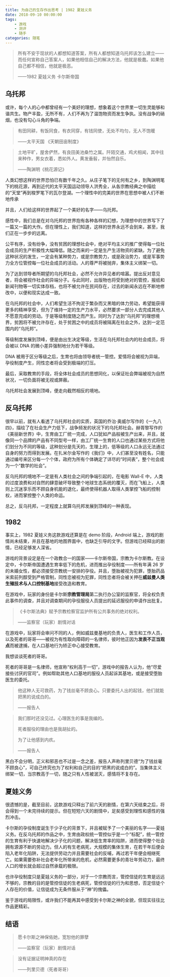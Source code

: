 ```yaml
---
title: 为自己的生存作出思考 | 1982 夏娃义务
date: 2018-09-10 00:00:00
tags: 
    - 游戏
    - 测评
    - 随手
categories: 随笔
---
```


> 所有不安于现状的人都想知道答案，所有人都想知道乌托邦该怎么建立——而任何宣称自己答案人，如果他相信自己的解决方法，他就是极蠢。如果他自己都不相信，他就是极恶。 
>
> ——1982 夏娃义务 卡尔斯帝国

## 乌托邦

或许，每个人的心中都曾经有一个美好的理想，想象着这个世界里一切生灵能够和谐共生。物产丰盈，无所不有，人们不再为了温饱物资而发生争执。没有战争的硝烟，也没有勾心斗角的争端。

> 有田同耕，有饭同食，有衣同穿，有钱同使，无处不均匀，无人不饱暖
>
> ——太平天国 《天朝田亩制度》

> 土地平旷，屋舍俨然，有良田美池桑竹之属。阡陌交通，鸡犬相闻，其中往来种作，男女衣着，悉如外人。黄发垂髫，并怡然自乐。
>
> ——陶渊明《桃花源记》

人类幻想这样的世界恐怕已有数千年之久。从庄子笔下的无何有之乡，到陶渊明笔下的桃花源，再到近代的太平天国运动领导人洪秀全，从各宗教经典之中描绘的“天堂”再到梭罗笔下的瓦尔登湖。一个理性中的完美的世界在思想中被人们不断地传承

并且，人们给这样的世界起了一个美好的名字——乌托邦。

感性中，我们总是在对乌托邦的世界抱有各种各样的幻想，为理想中的世界写下了一篇又一篇的大作。但在理性上，我们知道，这样的世界永远不会到来，甚至，我们正在一步步的远离。

公平有序，没有纷争，没有贫困的理想社会中，绝对平均主义的推广使得每一位社会成员的生产积极性大幅降低。随之而来的一定是生产生活物资的紧缺。为了避免这种状况的发生，一定会有某种势力，或是宗教势力，或是政治势力，或是军事势力全方位管控每一位社会成员的活动。人的尊严将被抛弃，集体主义绑架一切。

为了达到领导者所期望的乌托邦社会，必然不允许异见者的喧嚣。提出反对意见者，将会被视作社会的异端分子。与此同时，出版物也将受到绝对的管控，报纸和新闻刊物等一切实体存档，也将不被允许在民间存在，过去的新闻永远在不断地修改中，以便和现实达成一致。

在乌托邦的社会中，人们希望生活不拘泥于繁杂而又黑暗的体力劳动，希望能获得更多的精神享受，但为了维持一定的生产力水平，必然要求一部分人去完成其他人不愿意完成的劳动。于是等级制度随之而产生。同时为了达到“乌托邦”的理想境界，贫困将不被允许存在，处于贫困之中的成员将被隔离在社会之外，达到一定范围内的“乌托邦”。

等级制度发展到顶峰，便是由出生决定等级，生活在乌托邦社会内的社会成员，将会被以 DNA 的微小差异强制地分为若干等级。

DNA 被用于区分等级之后，生育也将由领导者统一管控。爱情将会被视为异端，孕役制度产生，同性恋者将会受到极端的打压。

最后，采取教育的手段，将全体社会成员的思想同化，以保证社会弊端被视为自然状况，一切负面将被无视或屏蔽。

乌托邦社会发展到顶峰，便走向截然相反的境地。

## 反乌托邦

很早以前，就有人看透了乌托邦社会的实质，英国的乔治·奥威尔写作的《一九八四》，描绘了在社会生产力低下，战争频发的状况下的乌托邦社会。赫胥黎写作的《美丽新世界》中，生育由工厂统一完成，人口犹如产品般被生产出来，并且，就像同一个品牌的产品有不同型号一样，由工厂统一生育的人口也通过某些方式将他们划分为不同的等级，这种划分是先天的，生理上的，低等级的人口永远无法通过自身的努力而得到发展。在扎米尔金写作的《我们》中，人们甚至没有姓名，只能通过编号来区分每一个个体，政府为所有个体确定了详尽的“时间表”，整个社会成为一个“数学的社会”。

反乌托邦的境地不一定是有人类社会之间的争端引起的，在电影 Wall-E 中，人类的过度浪费和对自然的肆意破坏导致整个地球生态系统的覆灭，而在飞船上，人类则上沉迷享乐而不顾自身机能的退化，最终使得机器人取得人类掌控飞船的控制权，进而掌控整个人类的命运。

总之，反乌托邦，一定程度上就算乌托邦发展到顶峰的一种表现。

## 1982

事实上，1982 夏娃义务这款游戏还算是在 demo 阶段，Android 端上，游戏的剧情尚未结束，并且在基地的地图界面中，也缺乏引导的文字。但游戏已经释出的剧情，已经足够发人深省。

游戏的背景设定是在一个政教合一的国家——卡尔斯帝国，宗教为卡尔斯教。在设定中，卡尔斯帝国遭遇生育率低下的危机，进而推出孕役制度——所有年满 26 岁的未婚女性，都必须接受宗教统一安排的孕役。并且，堕胎被视为犯罪，堕胎药品米索前列醇受到严格管制，同性恋被视为犯罪，同性恋者将会被关押在**威兹曼人类生殖技术与人口控制基地**接受改造和教育。

在游戏中，玩家的身份是卡尔斯**宗教管理局**第二执行办公室的监察官，将全权负责此事件的调查，并且对调查期间的孕役服役人员提出的延迟服役的申请作出批复。

> 《卡尔斯法典》赋予宗教检察官监护所有公共事务的绝对权利。
>
> ——监察官（玩家）剧情对话

在游戏中，玩家将会审问不同的人，例如威兹曼基地的负责人，医生和工作人员，以及死者的哥哥——被视为有性取向障碍的一名律师，彼时他正因为**发表不正当观点**而被逮捕，在人口基地行为矫正中心接受教育。

我想谈谈死者的哥哥。

死者的哥哥是一名律师，他宣称“权利高于一切”，游戏中的报告人认为，他“尽爱接些讨厌的官司”。例如帮助其他人口基地的服役人员起诉其基地，或是接受堕胎医生的委托。

> 他这种人无可救药，为了钱丝毫不顾良心。只要委托人出的起钱，他们就能把黑的说成白的。
>
> ——报告人

> 我们那时还没见过。心理医生的事是我编的。
>
> 死者服役的理由也是我胡扯的。
>
> 为了让他感到内疚。
>
> ——报告人

黑白不会分明，正义和邪恶也不过是一念之差，报告人声称列里贝德“为了钱丝毫不顾良心”，可自己终究也为了权利和自己的目的“把黑的说成白的”。当集体主义绑架一切，当宗教高于一切，随之只有人性被泯灭，感情将不复存在。

## 夏娃义务

很遗憾的是，截至目前，这款游戏只释出了前六天的剧情，在第六天结束之后，将会得到一个未完待续的提示。但在短短六天的剧情中，足矣感受到理性和感性的强烈冲击。

卡尔斯的孕役制度诞生于少子化的背景下，并且被赋予了一个美丽的名字——夏娃义务。在反乌托邦的作品之中，生育由政权统一管控似乎是一个“标配”，统一管控的生育有利于快速地解决少子化的问题，解决低生育率的陷阱，进而使得整个社会拥有源源不断的劳动力。但人的有生老病死，大规模的集体生育，在若干年后便会陷入老年化陷阱，无法提供劳动力并且需要社会的反哺，再过若干年便会相继死亡。如果需要弥补社会老年化所带来的危机，必然需要更多的青壮年劳动力，最终人口的增长就会超过自然承载的极限。

也许孕役制度只是夏娃义务的一部分，对于一个宗教而言，管控信徒的生育是远远不够的，宗教的目的是管控信徒的生老病死，管控信徒的行为和思想，否定信徒个人存在的价值，让信徒成为无条件服从于“神”的傀儡。

鉴于游戏的局限性，或许我们不能再其中感受到卡尔斯之神的全貌，但现实往往比作品更精彩。

## 结语

> 愿卡尔斯之神保佑她，宽恕他的罪孽
>
> ——监察官（玩家）剧情对话

> 没有证据证明神真的存在
>
> ——列里贝德（死者哥哥）